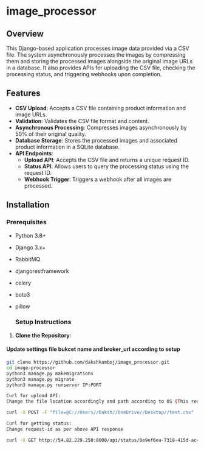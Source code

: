 # image_processor

## Overview

This Django-based application processes image data provided via a CSV file. The system asynchronously processes the images by compressing them and storing the processed images alongside the original image URLs in a database. It also provides APIs for uploading the CSV file, checking the processing status, and triggering webhooks upon completion.

## Features

- **CSV Upload**: Accepts a CSV file containing product information and image URLs.
- **Validation**: Validates the CSV file format and content.
- **Asynchronous Processing**: Compresses images asynchronously by 50% of their original quality.
- **Database Storage**: Stores the processed images and associated product information in a SQLite database.
- **API Endpoints**:
  - **Upload API**: Accepts the CSV file and returns a unique request ID.
  - **Status API**: Allows users to query the processing status using the request ID.
  - **Webhook Trigger**: Triggers a webhook after all images are processed.

## Installation

### Prerequisites

- Python 3.8+
- Django 3.x+
- RabbitMQ
- djangorestframework
- celery
- boto3
- pillow

  ### Setup Instructions

1. **Clone the Repository**:

  #### Update settings file bukcet name and broker_url according to setup
   ```bash
   git clone https://github.com/dakshkamboj/image_processor.git
   cd image-processor
   python3 manage.py makemigrations
   python3 manage.py migrate
   python3 manage.py runserver IP:PORT

Curl for upload API:
Change the file location accordingly and path according to OS (This request is of local windows)

curl -X POST -F "file=@C://Users//Daksh//OneDrive//Desktop//test.csv" -F "webhook_url=https://your-webhook-url.com/endpoint" http://54.82.229.250:8000/api/upload

Curl for getting status:
Change request-id as per above API response

curl -X GET http://54.82.229.250:8000/api/status/0e9ef6ea-7318-415d-ac4a-9233da6d7d5b
